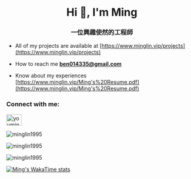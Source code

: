 <h1 align="center">Hi 👋, I'm Ming</h1>
<h3 align="center">一位興趣使然的工程師</h3>

-  All of my projects are available at [https://www.minglin.vip/projects](https://www.minglin.vip/projects)

-  How to reach me **ben014335@gmail.com**

-  Know about my experiences [https://www.minglin.vip/Ming's%20Resume.pdf](https://www.minglin.vip/Ming's%20Resume.pdf)

<h3 align="left">Connect with me:</h3>
<p align="left">
<a href="https://linkedin.com/in/youminglin" target="blank"><img align="center" src="https://raw.githubusercontent.com/rahuldkjain/github-profile-readme-generator/master/src/images/icons/Social/linked-in-alt.svg" alt="youminglin" height="30" width="40" /></a>
</p>

<p><img align="center" src="https://github-readme-stats.vercel.app/api/top-langs?username=minglin1995&theme=ambient_gradient&show_icons=true&locale=en&layout=donut" alt="minglin1995" /></p>

<p><img align="center" src="https://github-readme-stats.vercel.app/api?username=minglin1995&theme=ambient_gradient&show_icons=true&locale=en&hide=issues,contribs" alt="minglin1995" /></p>

<p><img align="center" src="https://github-readme-streak-stats.herokuapp.com/?user=minglin1995&theme=ambient_gradient" alt="minglin1995" /></p>

[![Ming's WakaTime stats](https://github-readme-stats.vercel.app/api/wakatime?username=minglin1995)](https://github.com/anuraghazra/github-readme-stats)
